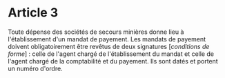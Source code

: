 # Article 3

Toute dépense des sociétés de secours minières donne lieu à l'établissement d'un mandat de payement. Les mandats de payement doivent obligatoirement être revêtus de deux signatures [*conditions de forme*] : celle de l'agent chargé de l'établissement du mandat et celle de l'agent chargé de la comptabilité et du payement. Ils sont datés et portent un numéro d'ordre.
